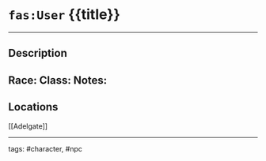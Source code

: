 # `fas:User` {{title}}
---

## Description
**Race**: 
**Class**: 
**Notes**: 
- 
## Locations
[[Adelgate]]

---
tags: #character, #npc